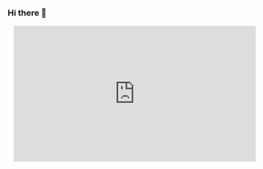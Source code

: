 ### Hi there 👋

<!--
**AndrewTalanov/AndrewTalanov** is a ✨ _special_ ✨ repository because its `README.md` (this file) appears on your GitHub profile.

Here are some ideas to get you started:

- 🔭 I’m currently working on ...
- 🌱 I’m currently learning ...
- 👯 I’m looking to collaborate on ...
- 🤔 I’m looking for help with ...
- 💬 Ask me about ...
- 📫 How to reach me: ...
- 😄 Pronouns: ...
- ⚡ Fun fact: ...
-->

<div id="header" align="center">
  <iframe src="https://giphy.com/embed/13HgwGsXF0aiGY" width="480" height="270" frameBorder="0" class="giphy-embed" allowFullScreen></iframe>
</div>
